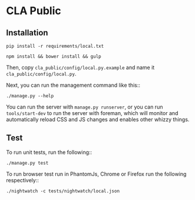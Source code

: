  CLA Public
============

Installation
------------

    pip install -r requirements/local.txt

    npm install && bower install && gulp

Then, copy ``cla_public/config/local.py.example`` and name it ``cla_public/config/local.py``.

Next, you can run the management command like this::

    ./manage.py --help

You can run the server with ``manage.py runserver``, or you can run
``tools/start-dev`` to run the server with foreman, which will monitor and
automatically reload CSS and JS changes and enables other whizzy things.


Test
----

To run unit tests, run the following::

    ./manage.py test

To run browser test run in PhantomJs, Chrome or Firefox run the following respectively::

    ./nightwatch -c tests/nightwatch/local.json
